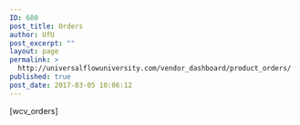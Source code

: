 ```yaml
---
ID: 680
post_title: Orders
author: UfU
post_excerpt: ""
layout: page
permalink: >
  http://universalflowuniversity.com/vendor_dashboard/product_orders/
published: true
post_date: 2017-03-05 10:06:12
---
```

[wcv_orders]